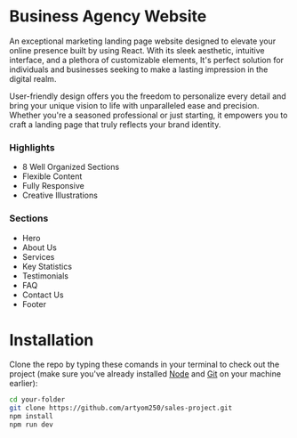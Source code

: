 # Business Agency Website

An exceptional marketing landing page website designed to elevate your online presence built by using React. With its sleek aesthetic, intuitive interface, and a plethora of customizable elements, It's perfect solution for individuals and businesses seeking to make a lasting impression in the digital realm.

User-friendly design offers you the freedom to personalize every detail and bring your unique vision to life with unparalleled ease and precision. Whether you're a seasoned professional or just starting, it empowers you to craft a landing page that truly reflects your brand identity.

### Highlights

* 8 Well Organized Sections
* Flexible Content
* Fully Responsive
* Creative Illustrations

### Sections

* Hero
* About Us
* Services
* Key Statistics
* Testimonials
* FAQ
* Contact Us
* Footer

# Installation

Clone the repo by typing these comands in your terminal to check out the project (make sure you've already installed [Node](https://nodejs.org/en) and [Git](https://git-scm.com/) on your machine earlier):

```bash
cd your-folder
git clone https://github.com/artyom250/sales-project.git
npm install
npm run dev
```



